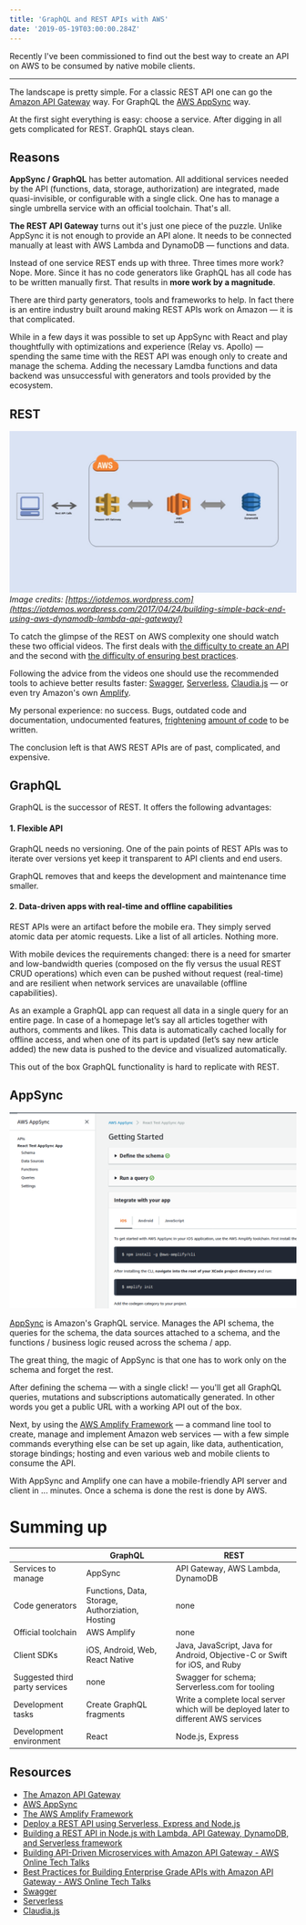 ```yaml
---
title: 'GraphQL and REST APIs with AWS'
date: '2019-05-19T03:00:00.284Z'
---
```


Recently I've been commissioned to find out the best way to create an API on AWS to be consumed by native mobile clients.

<!--more-->

---

The landscape is pretty simple. For a classic REST API one can go the [Amazon API Gateway](https://aws.amazon.com/api-gateway/) way. For GraphQL the [AWS AppSync](https://aws.amazon.com/appsync/) way.

At the first sight everything is easy: choose a service. After digging in all gets complicated for REST. GraphQL stays clean.

## Reasons

**AppSync / GraphQL** has better automation. All additional services needed by the API (functions, data, storage, authorization) are integrated, made quasi-invisible, or configurable with a single click. One has to manage a single umbrella service with an official toolchain. That's all.

**The REST API Gateway** turns out it's just one piece of the puzzle. Unlike AppSync it is not enough to provide an API alone. It needs to be connected manually at least with AWS Lambda and DynamoDB &mdash; functions and data.

Instead of one service REST ends up with three. Three times more work? Nope. More. Since it has no code generators like GraphQL has all code has to be written manually first. That results in **more work by a magnitude**.

There are third party generators, tools and frameworks to help. In fact there is an entire industry built around making REST APIs work on Amazon &mdash; it is that complicated.

While in a few days it was possible to set up AppSync with React and play thoughtfully with optimizations and experience (Relay vs. Apollo) &mdash; spending the same time with the REST API was enough only to create and manage the schema. Adding the necessary Lamdba functions and data backend was unsuccessful with generators and tools provided by the ecosystem.

## REST

![The REST API on AWS](rest-api-aws.jpeg)
_Image credits: [https://iotdemos.wordpress.com](https://iotdemos.wordpress.com/2017/04/24/building-simple-back-end-using-aws-dynamodb-lambda-api-gateway/)_

To catch the glimpse of the REST on AWS complexity one should watch these two official videos. The first deals with [the difficulty to create an API](https://www.youtube.com/watch?v=xkDcBssNd1g) and the second with [the difficulty of ensuring best practices](https://www.youtube.com/watch?v=9ElpSPXk-g8).

Following the advice from the videos one should use the recommended tools to achieve better results faster:
[Swagger](https://swagger.io/), [Serverless](https://serverless.com/), [Claudia.js](https://www.claudiajs.com/) &mdash; or even try Amazon's own [Amplify](https://aws.amazon.com/amplify/).

My personal experience: no success. Bugs, outdated code and documentation, undocumented features, [frightening](https://serverless.com/blog/node-rest-api-with-serverless-lambda-and-dynamodb) [amount of code](https://serverless.com/blog/serverless-express-rest-api) to be written.

The conclusion left is that AWS REST APIs are of past, complicated, and expensive.

## GraphQL

GraphQL is the successor of REST. It offers the following advantages:

#### 1. Flexible API

GraphQL needs no versioning. One of the pain points of REST APIs was to iterate over versions yet keep it transparent to API clients and end users.

GraphQL removes that and keeps the development and maintenance time smaller.

#### 2. Data-driven apps with real-time and offline capabilities

REST APIs were an artifact before the mobile era. They simply served atomic data per atomic requests. Like a list of all articles. Nothing more.

With mobile devices the requirements changed: there is a need for smarter and low-bandwidth queries (composed on the fly versus the usual REST CRUD operations) which even can be pushed without request (real-time) and are resilient when network services are unavailable (offline capabilities).

As an example a GraphQL app can request all data in a single query for an entire page. In case of a homepage let’s say all articles together with authors, comments and likes. This data is automatically cached locally for offline access, and when one of its part is updated (let’s say new article added) the new data is pushed to the device and visualized automatically.

This out of the box GraphQL functionality is hard to replicate with REST.

## AppSync

![The AWS AppSync Management Console](aws-appsync-management-console.png)

[AppSync](https://aws.amazon.com/appsync/) is Amazon's GraphQL service. Manages the API schema, the queries for the schema, the data sources attached to a schema, and the functions / business logic reused across the schema / app.

The great thing, the magic of AppSync is that one has to work only on the schema and forget the rest.

After defining the schema &mdash; with a single click! &mdash; you'll get all GraphQL queries, mutations and subscriptions automatically generated. In other words you get a public URL with a working API out of the box.

Next, by using the [AWS Amplify Framework](https://aws.amazon.com/amplify/) &mdash; a command line tool to create, manage and implement Amazon web services &mdash; with a few simple commands everything else can be set up again, like data, authentication, storage bindings; hosting and even various web and mobile clients to consume the API.

With AppSync and Amplify one can have a mobile-friendly API server and client in ... minutes. Once a schema is done the rest is done by AWS.

# Summing up

<table>
	<thead>
		<tr>
			<th>&nbsp;</th>
			<th>GraphQL</th>
			<th>REST</th>
		</tr>
	</thead>
	<tbody>
		<tr>
			<td>Services to manage</td>
			<td>AppSync</td>
			<td>API Gateway, AWS Lambda, DynamoDB</td>
		</tr>
		<tr>
			<td>Code generators</td>
			<td>Functions, Data, Storage, Authorziation, Hosting</td>
			<td>none</td>
		</tr>
		<tr>
			<td>Official toolchain</td>
			<td>AWS Amplify</td>
			<td>none</td>
		</tr>
		<tr>
			<td>Client SDKs</td>
			<td>iOS, Android, Web, React Native</td>
			<td>Java, JavaScript, Java for Android, Objective-C or Swift for iOS, and Ruby</td>
		</tr>
		<tr>
			<td>Suggested third party services</td>
			<td>none</td>
			<td>Swagger for schema; Serverless.com for tooling</td>
		</tr>
		<tr>
			<td>Development tasks</td>
			<td>Create GraphQL fragments</td>
			<td>Write a complete local server which will be deployed later to different AWS services</td>
		</tr>
		<tr>
			<td>Development environment</td>
			<td>React</td>
			<td>Node.js, Express</td>
		</tr>
	</tbody>
</table>

## Resources

- [The Amazon API Gateway](https://aws.amazon.com/api-gateway/)
- [AWS AppSync](https://aws.amazon.com/appsync/)
- [The AWS Amplify Framework](https://aws.amazon.com/amplify/)
- [Deploy a REST API using Serverless, Express and Node.js](https://serverless.com/blog/serverless-express-rest-api)
- [Building a REST API in Node.js with Lambda, API Gateway, DynamoDB, and Serverless framework](https://serverless.com/blog/node-rest-api-with-serverless-lambda-and-dynamodb/)
- [Building API-Driven Microservices with Amazon API Gateway - AWS Online Tech Talks](https://www.youtube.com/watch?v=xkDcBssNd1g)
- [Best Practices for Building Enterprise Grade APIs with Amazon API Gateway - AWS Online Tech Talks](https://www.youtube.com/watch?v=9ElpSPXk-g8)
- [Swagger](https://swagger.io/)
- [Serverless](https://serverless.com/)
- [Claudia.js](https://www.claudiajs.com/)
